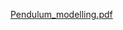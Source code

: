 [Pendulum_modelling.pdf](https://github.com/Tachia/Pendulum_Model_with_Octave/files/14729675/Pendulum_modelling.pdf)
